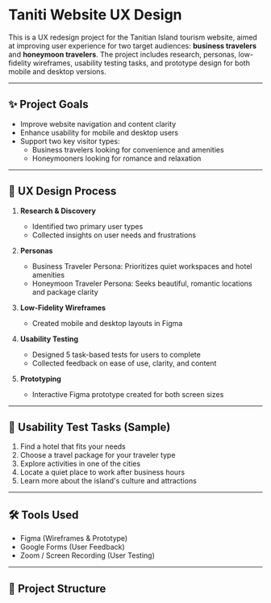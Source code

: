# Taniti Website UX Design
This is a UX redesign project for the Tanitian Island tourism website, aimed at improving user experience for two target audiences: **business travelers** and **honeymoon travelers**. The project includes research, personas, low-fidelity wireframes, usability testing tasks, and prototype design for both mobile and desktop versions.

---

## ✨ Project Goals

- Improve website navigation and content clarity
- Enhance usability for mobile and desktop users
- Support two key visitor types:
  - Business travelers looking for convenience and amenities
  - Honeymooners looking for romance and relaxation

---

## 🧠 UX Design Process

1. **Research & Discovery**
   - Identified two primary user types
   - Collected insights on user needs and frustrations

2. **Personas**
   - Business Traveler Persona: Prioritizes quiet workspaces and hotel amenities
   - Honeymoon Traveler Persona: Seeks beautiful, romantic locations and package clarity

3. **Low-Fidelity Wireframes**
   - Created mobile and desktop layouts in Figma

4. **Usability Testing**
   - Designed 5 task-based tests for users to complete
   - Collected feedback on ease of use, clarity, and content

5. **Prototyping**
   - Interactive Figma prototype created for both screen sizes

---

## 🧪 Usability Test Tasks (Sample)

1. Find a hotel that fits your needs  
2. Choose a travel package for your traveler type  
3. Explore activities in one of the cities  
4. Locate a quiet place to work after business hours  
5. Learn more about the island's culture and attractions  

---

## 🛠 Tools Used

- Figma (Wireframes & Prototype)
- Google Forms (User Feedback)
- Zoom / Screen Recording (User Testing)

---

## 📂 Project Structure
